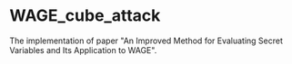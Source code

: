 # WAGE_cube_attack
The implementation of paper "An Improved Method for Evaluating Secret Variables and Its Application to WAGE".

